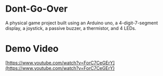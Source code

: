 # Dont-Go-Over
A physical game project built using an Arduino uno, a 4-digit-7-segment display, a joystick, a passive buzzer, a  thermistor,  and 4 LEDs. 

# Demo Video
[https://www.youtube.com/watch?v=ForC7CeGErY](https://www.youtube.com/watch?v=ForC7CeGErY)

